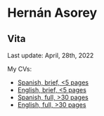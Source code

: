 # Hernán Asorey
## Vita

Last update: April, 28th, 2022

My CVs:
* [Spanish, brief, <5 pages](asorey-cv-res-esp.pd)
* [English, brief, <5 pages](asorey-cv-res-eng.pdf)
* [Spanish, full, >30 pages](asorey-cv-esp.pdf)
* [English, full, >30 pages](asorey-cv-eng.pdf)